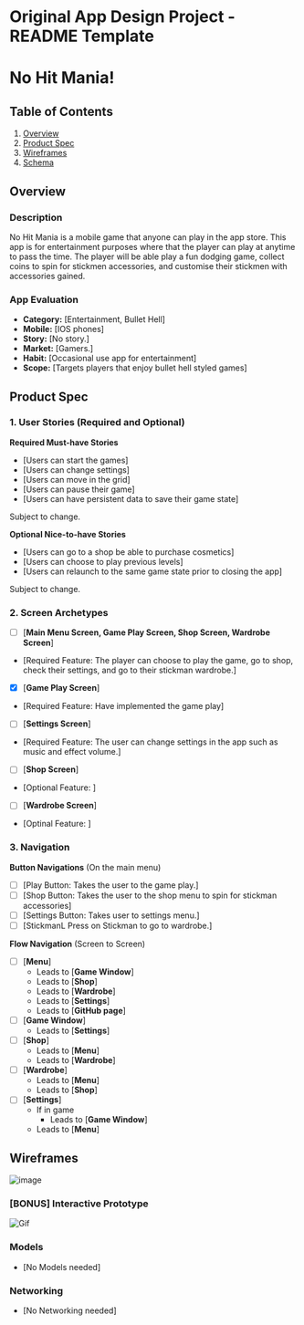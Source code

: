 Original App Design Project - README Template
===

# No Hit Mania!

## Table of Contents

1. [Overview](#Overview)
2. [Product Spec](#Product-Spec)
3. [Wireframes](#Wireframes)
4. [Schema](#Schema)

## Overview

### Description
No Hit Mania is a mobile game that anyone can play in the app store. This app is for entertainment purposes where that the player can play at anytime to pass the time.
The player will be able play a fun dodging game, collect coins to spin for stickmen accessories, and customise their stickmen with accessories gained. 

### App Evaluation

- **Category:** [Entertainment, Bullet Hell]
- **Mobile:** [IOS phones]
- **Story:**  [No story.]
- **Market:** [Gamers.]
- **Habit:** [Occasional use app for entertainment]
- **Scope:** [Targets players that enjoy bullet hell styled games]

## Product Spec

### 1. User Stories (Required and Optional)

**Required Must-have Stories**

* [Users can start the games]
* [Users can change settings]
* [Users can move in the grid]
* [Users can pause their game]
* [Users can have persistent data to save their game state]

Subject to change.

**Optional Nice-to-have Stories**

* [Users can go to a shop be able to purchase cosmetics]
* [Users can choose to play previous levels]
* [Users can relaunch to the same game state prior to closing the app]

Subject to change.

### 2. Screen Archetypes

- [ ] [**Main Menu Screen, Game Play Screen, Shop Screen, Wardrobe Screen**]
* [Required Feature: The player can choose to play the game, go to shop, check their settings, and go to their stickman wardrobe.]
- [X] [**Game Play Screen**]
* [Required Feature: Have implemented the game play]
- [ ] [**Settings Screen**]
* [Required Feature: The user can change settings in the app such as music and effect volume.]
- [ ] [**Shop Screen**]
* [Optional Feature: ]
- [ ] [**Wardrobe Screen**] 
* [Optinal Feature: ]

### 3. Navigation 

**Button Navigations** (On the main menu)

- [ ] [Play Button: Takes the user to the game play.]
- [ ] [Shop Button: Takes the user to the shop menu to spin for stickman accessories]
- [ ] [Settings Button: Takes user to settings menu.]
- [ ] [StickmanL Press on Stickman to go to wardrobe.]

**Flow Navigation** (Screen to Screen)

- [ ] [**Menu**]
  * Leads to [**Game Window**]
  * Leads to [**Shop**]
  * Leads to [**Wardrobe**]
  * Leads to [**Settings**]
  * Leads to [**GitHub page**]
- [ ] [**Game Window**]
  * Leads to [**Settings**]
- [ ] [**Shop**]
  * Leads to [**Menu**]
  * Leads to [**Wardrobe**]
- [ ] [**Wardrobe**]
  * Leads to [**Menu**]
  * Leads to [**Shop**]
- [ ] [**Settings**]
  * If in game
    * Leads to [**Game Window**]
  * Leads to [**Menu**]


## Wireframes

![image](https://github.com/user-attachments/assets/6faaeabe-3e5f-44da-9c01-daa2381efbdc)

### [BONUS] Interactive Prototype

![Gif](https://media0.giphy.com/media/v1.Y2lkPTc5MGI3NjExeDYxZ3AwZG1vd241M2NwdXVvb2trOXg3eGp0dXBmMGlhOWJrM3VzbCZlcD12MV9pbnRlcm5hbF9naWZfYnlfaWQmY3Q9Zw/djaegchkYeOTeXcxgp/giphy.gif)

### Models

- [No Models needed]

### Networking

- [No Networking needed]
